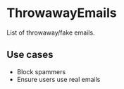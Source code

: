 # ThrowawayEmails
List of throwaway/fake emails.

## Use cases

- Block spammers
- Ensure users use real emails
